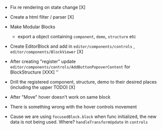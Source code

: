 -   Fix re rendering on state change [X]
-   Create a html filter / parser [X]
-   Make Modular Blocks

    -   export a object containing `component`, `demo`, `structure` etc

-   Create EditorBlock and add in `editor/components/controls` , `editor/components/BlockViewer` [X]
-   After creating "register" update `editor/components/controls/AddButtonPopoverContent` for BlockStructure [XXX] ''
-   Drill the registered component, structure, demo to their desired places (including the upper TODO) [X]
-   After "Move" hover doesn't work on same block
-   There is something wrong with the hover controls movement
-   Cause we are using `focusedBlock.block` when func initialized, the new data is not being used. Where? `handleTransformUpdate` in `controls`
